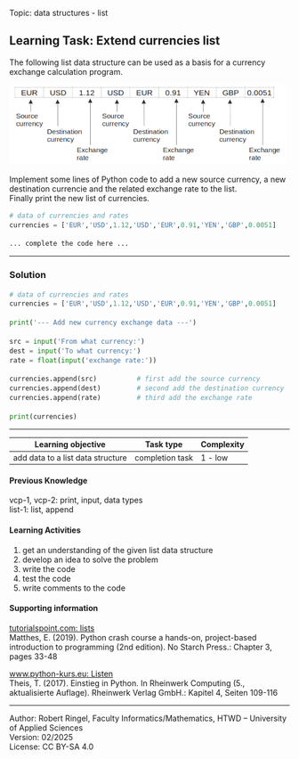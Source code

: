 Topic: data structures - list

## Learning Task: Extend currencies list

The following list data structure can be used as a basis for a currency exchange calculation program.  

![](CurrencyExchangeCalculator.png)

Implement some lines of Python code to add a new source currency, a new destination currencie and the related exchange rate to the list.  
Finally print the new list of currencies.

``` python
# data of currencies and rates
currencies = ['EUR','USD',1.12,'USD','EUR',0.91,'YEN','GBP',0.0051]

... complete the code here ...

```

---------------------------------------

### Solution

``` python
# data of currencies and rates
currencies = ['EUR','USD',1.12,'USD','EUR',0.91,'YEN','GBP',0.0051]

print('--- Add new currency exchange data ---')

src = input('From what currency:')
dest = input('To what currency:')
rate = float(input('exchange rate:'))

currencies.append(src)          # first add the source currency
currencies.append(dest)         # second add the destination currency
currencies.append(rate)         # third add the exchange rate

print(currencies)
```

---------------------------------------

| **Learning objective**                         | **Task type**   | **Complexity** |
| ---------------------------------------------- | --------------- | -------------- |
| add data to a list data structure              | completion task | 1 - low        |  

#### Previous Knowledge

vcp-1, vcp-2: print, input, data types  
list-1: list, append  

#### Learning Activities

1) get an understanding of the given list data structure
2) develop an idea to solve the problem 
3) write the code
4) test the code
5) write comments to the code

#### Supporting information

[tutorialspoint.com: lists](https://www.tutorialspoint.com/python/python_lists.htm)  
Matthes, E. (2019). Python crash course a hands-on, project-based introduction to programming (2nd edition). No Starch Press.: Chapter 3, pages 33-48  

[www.python-kurs.eu: Listen](https://www.python-kurs.eu/python3_listen.php)  
Theis, T. (2017). Einstieg in Python. In Rheinwerk Computing (5., aktualisierte Auflage). Rheinwerk Verlag GmbH.: Kapitel 4, Seiten 109-116

---------------------------------------

Author: Robert Ringel, Faculty Informatics/Mathematics, HTWD – University of Applied Sciences  
Version: 02/2025  
License: CC BY-SA 4.0

